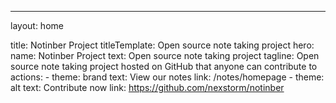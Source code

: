 ---
layout: home

title: Notinber Project
titleTemplate: Open source note taking project
hero:
    name: Notinber Project
    text: Open source note taking project
    tagline: Open source note taking project hosted on GitHub that anyone can contribute to
    actions:
        - theme: brand
          text: View our notes
          link: /notes/homepage
        - theme: alt
          text: Contribute now
          link: https://github.com/nexstorm/notinber